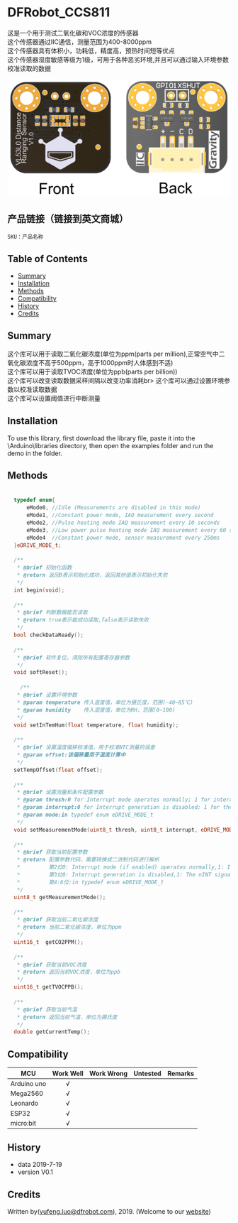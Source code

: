 # DFRobot_CCS811
这是一个用于测试二氧化碳和VOC浓度的传感器<br>
这个传感器通过IIC通信，测量范围为400-8000ppm<br>
这个传感器具有体积小，功耗低，精度高，预热时间短等优点<br>
这个传感器湿度敏感等级为1级，可用于各种恶劣环境,并且可以通过输入环境参数校准读取的数据

![正反面svg效果图](https://github.com/ouki-wang/DFRobot_Sensor/raw/master/resources/images/SEN0245svg1.png)


## 产品链接（链接到英文商城）
    SKU：产品名称
   
## Table of Contents

* [Summary](#summary)
* [Installation](#installation)
* [Methods](#methods)
* [Compatibility](#compatibility)
* [History](#history)
* [Credits](#credits)

## Summary

这个库可以用于读取二氧化碳浓度(单位为ppm(parts per million),正常空气中二氧化碳浓度不高于500ppm，高于1000ppm时人体感到不适)<br>
这个库可以用于读取TVOC浓度(单位为ppb(parts per billion))<br>
这个库可以改变读取数据采样间隔以改变功率消耗br>
这个库可以通过设置环境参数以校准读取数据<br>
这个库可以设置阈值进行中断测量

## Installation

To use this library, first download the library file, paste it into the \Arduino\libraries directory, then open the examples folder and run the demo in the folder.

## Methods

```C++

  typedef enum{
      eMode0, //Idle (Measurements are disabled in this mode)
      eMode1, //Constant power mode, IAQ measurement every second
      eMode2, //Pulse heating mode IAQ measurement every 10 seconds
      eMode3, //Low power pulse heating mode IAQ measurement every 60 seconds
      eMode4  //Constant power mode, sensor measurement every 250ms 
  }eDRIVE_MODE_t;

  /**
   * @brief 初始化函数
   * @return 返回0表示初始化成功，返回其他值表示初始化失败
   */
  int begin(void);
  
  /**
   * @brief 判断数据能否读取
   * @return true表示能成功读取,false表示读取失败
   */
  bool checkDataReady();

  /**
   * @brief 软件复位，清除所有配置寄存器参数
   */
  void softReset();
  
    /**
   * @brief 设置环境参数
   * @param temperature 传入温度值，单位为摄氏度，范围(-40~85℃)
   * @param humidity    传入湿度值，单位为RH，范围(0~100)
   */
  void setInTemHum(float temperature, float humidity);
  
  /**
   * @brief 设置温度偏移校准值，用于校准NTC测量的误差
   * @param offset:该偏移量用于温度计算中
   */
  setTempOffset(float offset);
  
  /**
   * @brief 设置测量和条件配置参数
   * @param thresh:0 for Interrupt mode operates normally; 1 for interrupt mode only asserts the nINT signal (driven low) if the new
   * @param interrupt:0 for Interrupt generation is disabled; 1 for the nINT signal is asserted (driven low) when a new sample is ready in
   * @param mode:in typedef enum eDRIVE_MODE_t
   */
  void setMeasurementMode(uint8_t thresh, uint8_t interrupt, eDRIVE_MODE_t mode);
  
  /**
   * @brief 获取当前配置参数
   * @return 配置参数代码，需要转换成二进制代码进行解析
   *         第2位0: Interrupt mode (if enabled) operates normally,1: Interrupt mode (if enabled) only asserts the nINT signal (driven low) if the new
   *         第3位0: Interrupt generation is disabled,1: The nINT signal is asserted (driven low) when a new sample is ready in
   *         第4:6位:in typedef enum eDRIVE_MODE_t
   */
  uint8_t getMeasurementMode();
  
  /**
   * @brief 获取当前二氧化碳浓度
   * @return 当前二氧化碳浓度，单位为ppm
   */
  uint16_t  getCO2PPM();

  /**
   * @brief 获取当前VOC浓度
   * @return 返回当前VOC浓度，单位为ppb
   */
  uint16_t getTVOCPPB();
  
  /**
   * @brief 获取当前气温
   * @return 返回当前气温，单位为摄氏度
   */
  double getCurrentTemp();
```

## Compatibility

MCU                | Work Well    | Work Wrong   | Untested    | Remarks
------------------ | :----------: | :----------: | :---------: | -----
Arduino uno        |      √       |              |             | 
Mega2560        |      √       |              |             | 
Leonardo        |      √       |              |             | 
ESP32        |      √       |              |             | 
micro:bit        |      √       |              |             | 


## History

- data 2019-7-19
- version V0.1


## Credits

Written by(yufeng.luo@dfrobot.com), 2019. (Welcome to our [website](https://www.dfrobot.com/))






